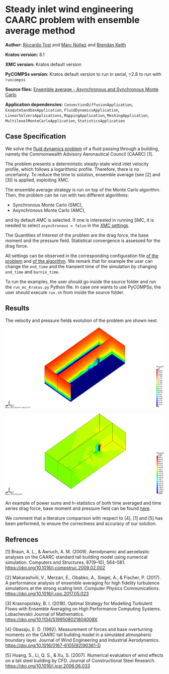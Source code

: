 # Steady inlet wind engineering CAARC problem with ensemble average method

**Author:** [Riccardo Tosi](https://github.com/riccardotosi) and [Marc Núñez](https://github.com/marcnunezc) and [Brendan Keith](https://brendankeith.github.io/)

**Kratos version:** 8.1

**XMC version:** Kratos default version

**PyCOMPSs version:** Kratos default version to run in serial, >2.8 to run with `runcompss`

**Source files:** [Ensemble average - Asynchronous and Synchronous Monte Carlo](source)

**Application dependencies:** `ConvectionDiffusionApplication`, `ExaquteSandboxApplication`, `FluidDynamicsApplication`, `LinearSolversApplications`, `MappingApplication`, `MeshingApplication`, `MultilevelMonteCarloApplication`, `StatisticsApplication`

## Case Specification
We solve the [fluid dynamics problem](https://github.com/KratosMultiphysics/Kratos/tree/master/applications/FluidDynamicsApplication) of a fluid passing through a building, namely the Commonwealth Advisory Aeronautical Council (CAARC) [1].

The problem presents a deterministic steady-state wind inlet velocity profile, which follows a logarithmic profile. Therefore, there is no uncertainty. To reduce the time to solution, ensemble average (see [2] and [3]) is applied, exploiting XMC.

The ensemble average strategy is run on top of the Monte Carlo algorithm. Then, the problem can be run with two different algorithms:

* Synchronous Monte Carlo (SMC),
* Asynchronous Monte Carlo (AMC),

and by default AMC is selected. If one is interested in running SMC, it is needed to select `asynchronous = false` in the [XMC settings](source/problem_settings/ProjectParametersCAARC_MC_steadyInlet.json).

The Quantities of Interest of the problem are the drag force, the base moment and the pressure field. Statistical convergence is assessed for the drag force.

All settings can be observed in the corresponding configuration file [of the problem](source/problem_settings/ProjectParametersCAARC_MC_steadyInlet.json) and [of the algorithm](source/problem_settings/parameters_xmc_asynchronous_mc_CAARC3d_Fractional.json). We remark that for example the user can change the `end_time` and the transient time of the simulation by changing `end_time` and `burnin_time`.

To run the examples, the user should go inside the source folder and run the `run_mc_Kratos.py` Python file. In case one wants to use PyCOMPSs, the user should execute `run.sh` from inside the source folder.

## Results

The velocity and pressure fields evolution of the problem are shown next.
<p align="center">
  <img src="data/velocity.gif" alt="velocity" style="width: 600px;"/>
</p>
<p align="center">
  <img src="data/pressure.gif" alt="pressure" style="width: 600px;"/>
</p>

An example of power sums and h-statistics of both time averaged and time series drag force, base moment and pressure field can be found [here](source/power_sums_outputs).

We comment that a literature comparison with respect to [4], [1] and [5] has been performed, to ensure the correctness and accuracy of our solution.

## Refrences

[1] Braun, A. L., & Awruch, A. M. (2009). Aerodynamic and aeroelastic analyses on the CAARC standard tall building model using numerical simulation. Computers and Structures, 87(9–10), 564–581. https://doi.org/10.1016/j.compstruc.2009.02.002

[2] Makarashvili, V., Merzari, E., Obabko, A., Siegel, A., & Fischer, P. (2017). A performance analysis of ensemble averaging for high fidelity turbulence simulations at the strong scaling limit. Computer Physics Communications. https://doi.org/10.1016/j.cpc.2017.05.023

[3] Krasnopolsky, B. I. (2018). Optimal Strategy for Modelling Turbulent Flows with Ensemble Averaging on High Performance Computing Systems. Lobachevskii Journal of Mathematics. https://doi.org/10.1134/S199508021804008X

[4] Obasaju, E. D. (1992). Measurement of forces and base overturning moments on the CAARC tall building model in a simulated atmospheric boundary layer. Journal of Wind Engineering and Industrial Aerodynamics. https://doi.org/10.1016/0167-6105(92)90361-D

[5] Huang, S., Li, Q. S., & Xu, S. (2007). Numerical evaluation of wind effects on a tall steel building by CFD. Journal of Constructional Steel Research. https://doi.org/10.1016/j.jcsr.2006.06.033